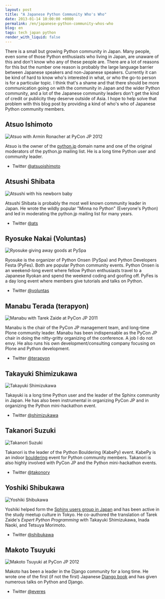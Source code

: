 ```yaml
---
layout: post
title: "A Japanese Python Community Who's Who"
date: 2013-01-14 10:00:00 +0000
permalink: /en/japanese-python-community-whos-who
blog: en
tags: tech japan python
render_with_liquid: false
---
```


There is a small but growing Python community in Japan. Many people, even some of those Python enthusiasts who living in Japan, are unaware of this and don't know who any of these people are. There are a lot of reasons for this but the number one reason is probably the large language barrier between Japanese speakers and non-Japanese speakers. Currently it can be kind of hard to know who's interested in what, or who the go-to person is for a particular topic. I think that's a shame and that there should be more communication going on with the community in Japan and the wider Python community, and a lot of the Japanese community leaders don't get the kind of credit or publicity they deserve outside of Asia. I hope to help solve that problem with this blog post by providing a kind of who's who of Japanese Python community members.

## Atsuo Ishimoto

![Atsuo with Armin Ronacher at PyCon JP 2012](/assets/images/691/ishimoto_big.jpg)

Atsuo is the owner of the [python.jp](http://python.jp/) domain name and one of the original moderators of the python.jp mailing list. He is a long time Python user and community leader.

- Twitter [@atsuoishimoto](https://twitter.com/atsuoishimoto)

## Atsushi Shibata

![Atsushi with his newborn baby](/assets/images/691/shibata_big.jpg)

Atsushi Shibata is probably the most well known community leader in Japan. He wrote the wildly popular "Minna no Python" (Everyone's Python) and led in moderating the python.jp mailing list for many years.

- Twitter [@ats](http://twitter.com/ats)

## Ryosuke Nakai (Voluntas)

![Ryosuke giving away goods at PySpa](/assets/images/691/voluntas_big.jpg)

Ryosuke is the organizer of Python Onsen (PySpa) and Python Developers Festa (PyFes). Both are popular Python community events. Python Onsen is an weekend-long event where fellow Python enthusiasts travel to a Japanese Ryokan and spend the weekend coding and goofing off. PyFes is a day long event where members give tutorials and talks on Python.

- Twitter [@voluntas](http://twitter.com/voluntas)

## Manabu Terada (terapyon)

![Manabu with Tarek Zaide at PyCon JP 2011](/assets/images/691/pycon-japan_big.jpeg)

Manabu is the chair of the PyCon JP management team, and long-time Plone community leader. Manabu has been indispensable as the PyCon JP chair in doing the nitty-gritty organizing of the conference. A job I do not envy. He also runs his own development/consulting company focusing on Plone and Python development.

- Twitter [@terapyon](http://twitter.com/terapyon)

## Takayuki Shimizukawa

![Takayuki Shimizukawa](/assets/images/691/shimizukawa_big.jpg)

Takayuki is a long time Python user and the leader of the Sphinx community in Japan. He has also been instrumental in organizing PyCon JP and in organizing the Python mini-hackathon event.

- Twitter [@shimizukawa](http://twitter.com/shimizukawa)

## Takanori Suzuki

![Takanori Suzuki](/assets/images/691/takanory_big.jpg)

Takanori is the leader of the Python Bouldering (KabePy) event. KabePy is an indoor [bouldering](http://en.wikipedia.org/wiki/Bouldering) event for Python community members. Takanori is also highly involved with PyCon JP and the Python mini-hackathon events.

- Twitter [@takonory](http://twitter.com/takanory)

## Yoshiki Shibukawa

![Yoshiki Shibukawa](/assets/images/691/shibukawa_big.jpg)

Yoshiki helped form the [Sphinx users group in Japan](http://sphinx-users.jp/) and has been active in the study meetup culture in Tokyo. He co-authored the translation of Tarek Zaide's _Expert Python Programming_ with Takayuki Shimizukawa, Inada Naoki, and Tetsuya Morimoto.

- Twitter [@shibukawa](http://twitter.com/shibukawa)

## Makoto Tsuyuki

![Makoto Tsuyuki at PyCon JP 2012](/assets/images/691/tsuyuki_big.jpg)

Makoto has been a leader in the Django community for a long time. He wrote one of the first (if not the first) Japanese [Django book](http://www.amazon.co.jp/Django%C3%97Python-LL%E3%83%95%E3%83%AC%E3%83%BC%E3%83%A0%E3%83%AF%E3%83%BC%E3%82%AFBOOKS-%E9%9C%B2%E6%9C%A8-%E8%AA%A0/dp/477413760X) and has given numerous talks on Python and Django.

- Twitter [@everes](http://twitter.com/everes)
